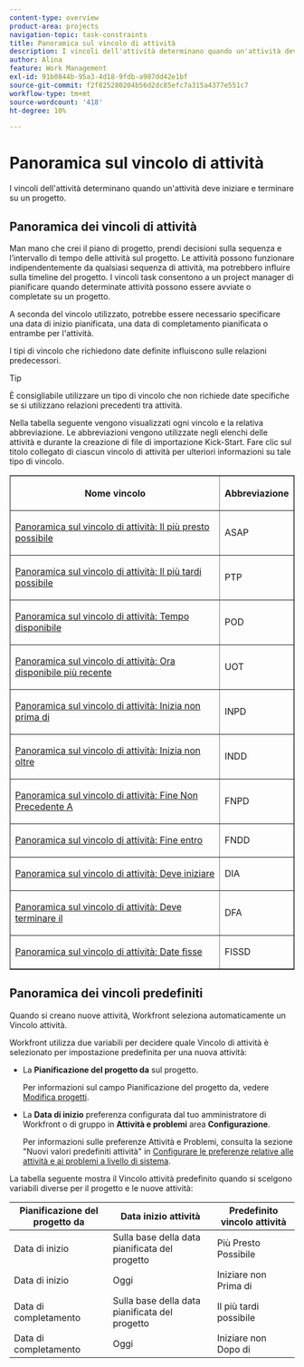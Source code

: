 ```yaml
---
content-type: overview
product-area: projects
navigation-topic: task-constraints
title: Panoramica sul vincolo di attività
description: I vincoli dell'attività determinano quando un'attività deve iniziare e terminare su un progetto.
author: Alina
feature: Work Management
exl-id: 91b0844b-95a3-4d18-9fdb-a907dd42e1bf
source-git-commit: f2f825280204b56d2dc85efc7a315a4377e551c7
workflow-type: tm+mt
source-wordcount: '418'
ht-degree: 10%

---
```


# Panoramica sul vincolo di attività

I vincoli dell&#39;attività determinano quando un&#39;attività deve iniziare e terminare su un progetto.

## Panoramica dei vincoli di attività

Man mano che crei il piano di progetto, prendi decisioni sulla sequenza e l’intervallo di tempo delle attività sul progetto. Le attività possono funzionare indipendentemente da qualsiasi sequenza di attività, ma potrebbero influire sulla timeline del progetto. I vincoli task consentono a un project manager di pianificare quando determinate attività possono essere avviate o completate su un progetto.

A seconda del vincolo utilizzato, potrebbe essere necessario specificare una data di inizio pianificata, una data di completamento pianificata o entrambe per l&#39;attività.

I tipi di vincolo che richiedono date definite influiscono sulle relazioni predecessori.

>[!TIP]
>
>È consigliabile utilizzare un tipo di vincolo che non richiede date specifiche se si utilizzano relazioni precedenti tra attività.

Nella tabella seguente vengono visualizzati ogni vincolo e la relativa abbreviazione. Le abbreviazioni vengono utilizzate negli elenchi delle attività e durante la creazione di file di importazione Kick-Start. Fare clic sul titolo collegato di ciascun vincolo di attività per ulteriori informazioni su tale tipo di vincolo.

<table border="1" cellspacing="15" cellpadding="1"> 
 <col> 
 <col> 
 <thead> 
  <tr> 
   <th> <p><strong>Nome vincolo</strong> </p> </th> 
   <th> <p><strong>Abbreviazione</strong> </p> </th> 
  </tr> 
 </thead> 
 <tbody> 
  <tr> 
   <td scope="col"> <p><a href="../../../manage-work/tasks/task-constraints/as-soon-as-possible.md" class="MCXref xref">Panoramica sul vincolo di attività: Il più presto possibile</a> </p> </td> 
   <td scope="col"> <p>ASAP</p> </td> 
  </tr> 
  <tr> 
   <td scope="col"> <p><a href="../../../manage-work/tasks/task-constraints/as-late-as-possible.md" class="MCXref xref">Panoramica sul vincolo di attività: Il più tardi possibile </a> </p> </td> 
   <td scope="col"> <p>PTP</p> </td> 
  </tr> 
  <tr> 
   <td scope="col"> <p><a href="../../../manage-work/tasks/task-constraints/earliest-available-time.md" class="MCXref xref">Panoramica sul vincolo di attività: Tempo disponibile</a> </p> </td> 
   <td scope="col"> <p>POD</p> </td> 
  </tr> 
  <tr> 
   <td scope="col"> <p><a href="../../../manage-work/tasks/task-constraints/latest-available-time.md" class="MCXref xref">Panoramica sul vincolo di attività: Ora disponibile più recente</a> </p> </td> 
   <td scope="col"> <p>UOT</p> </td> 
  </tr> 
  <tr> 
   <td scope="col"> <p><a href="../../../manage-work/tasks/task-constraints/start-no-earlier-than.md" class="MCXref xref">Panoramica sul vincolo di attività: Inizia non prima di</a> </p> </td> 
   <td scope="col"> <p>INPD</p> </td> 
  </tr> 
  <tr> 
   <td scope="col"> <p><a href="../../../manage-work/tasks/task-constraints/start-no-later-than.md" class="MCXref xref">Panoramica sul vincolo di attività: Inizia non oltre</a> </p> </td> 
   <td scope="col"> <p>INDD</p> </td> 
  </tr> 
  <tr> 
   <td scope="col"> <p><a href="../../../manage-work/tasks/task-constraints/finish-no-earlier-than.md" class="MCXref xref">Panoramica sul vincolo di attività: Fine Non Precedente A</a> </p> </td> 
   <td scope="col"> <p>FNPD</p> </td> 
  </tr> 
  <tr> 
   <td scope="col"> <p><a href="../../../manage-work/tasks/task-constraints/finish-no-later-than.md" class="MCXref xref">Panoramica sul vincolo di attività: Fine entro</a> </p> </td> 
   <td scope="col"> <p>FNDD</p> </td> 
  </tr> 
  <tr> 
   <td> <p><a href="../../../manage-work/tasks/task-constraints/must-start-on.md" class="MCXref xref">Panoramica sul vincolo di attività: Deve iniziare</a> </p> </td> 
   <td scope="col"> <p>DIA</p> </td> 
  </tr> 
  <tr> 
   <td> <p><a href="../../../manage-work/tasks/task-constraints/must-finish-on.md" class="MCXref xref">Panoramica sul vincolo di attività: Deve terminare il</a> </p> </td> 
   <td scope="col"> <p>DFA</p> </td> 
  </tr> 
  <tr> 
   <td> <p><a href="../../../manage-work/tasks/task-constraints/fixed-dates.md" class="MCXref xref">Panoramica sul vincolo di attività: Date fisse</a> </p> </td> 
   <td> <p>FISSD</p> </td> 
  </tr> 
 </tbody> 
</table>

## Panoramica dei vincoli predefiniti

Quando si creano nuove attività, Workfront seleziona automaticamente un Vincolo attività.

Workfront utilizza due variabili per decidere quale Vincolo di attività è selezionato per impostazione predefinita per una nuova attività:

* La **Pianificazione del progetto da** sul progetto.

   Per informazioni sul campo Pianificazione del progetto da, vedere [Modifica progetti](../../../manage-work/projects/manage-projects/edit-projects.md).

* La **Data di inizio** preferenza configurata dal tuo amministratore di Workfront o di gruppo in **Attività e problemi** area **Configurazione**.

   Per informazioni sulle preferenze Attività e Problemi, consulta la sezione &quot;Nuovi valori predefiniti attività&quot; in [Configurare le preferenze relative alle attività e ai problemi a livello di sistema](../../../administration-and-setup/set-up-workfront/configure-system-defaults/set-task-issue-preferences.md).

La tabella seguente mostra il Vincolo attività predefinito quando si scelgono variabili diverse per il progetto e le nuove attività:

| Pianificazione del progetto da | Data inizio attività | Predefinito vincolo attività |
|---|---|---|
| Data di inizio | Sulla base della data pianificata del progetto | Più Presto Possibile |
| Data di inizio | Oggi | Iniziare non Prima di |
| Data di completamento | Sulla base della data pianificata del progetto | Il più tardi possibile |
| Data di completamento | Oggi | Iniziare non Dopo di |
